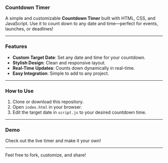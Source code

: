 ### Countdown Timer 

A simple and customizable **Countdown Timer** built with HTML, CSS, and JavaScript. Use it to count down to any date and time—perfect for events, launches, or deadlines!

---

### Features
- **Custom Target Date**: Set any date and time for your countdown.
- **Stylish Design**: Clean and responsive layout.
- **Real-Time Updates**: Counts down dynamically in real-time.
- **Easy Integration**: Simple to add to any project.

---

### How to Use
1. Clone or download this repository.
2. Open `index.html` in your browser.
3. Edit the target date in `script.js` to your desired countdown time.

---

### Demo
Check out the live timer and make it your own!

---

Feel free to fork, customize, and share!
